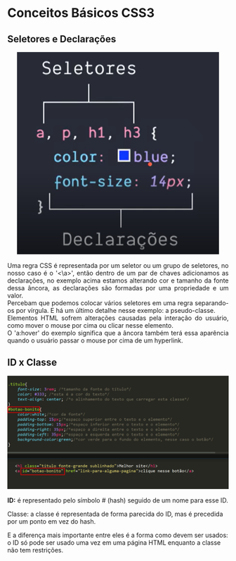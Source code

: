 # Conceitos Básicos CSS3

## Seletores e Declarações

<section align="center">
<img src="imagens/seletores.png" alt="Seletores">

</section>
<p align ="justify">Uma regra CSS é representada por um seletor ou um grupo de seletores, no nosso caso é o '<\a>', então dentro de um par de chaves adicionamos as declarações, no exemplo acima estamos alterando cor e tamanho da fonte dessa âncora, as declarações são formadas por uma propriedade e um valor.<br> Percebam que podemos colocar vários seletores em uma regra separando-os por vírgula.
E há um último detalhe nesse exemplo: a pseudo-classe. <br> Elementos HTML sofrem alterações causadas pela interação do usuário, como mover o mouse por cima ou clicar nesse elemento. <br>
O 'a:hover' do exemplo significa que a âncora também terá essa aparência quando o usuário passar o mouse por cima de um hyperlink.</p>

## ID x Classe
<section align="center">
    <img src="imagens/criando-id-class-no-css.webp" alt="IDs e Classes">
</section>

<p align ="justify">
<strong>ID:</strong> é representado pelo símbolo # (hash) seguido de um nome para esse ID.

Classe: a classe é representada de forma parecida do ID, mas é precedida por um ponto em vez do hash.

E a diferença mais importante entre eles é a forma como devem ser usados: o ID só pode ser usado uma vez em uma página HTML enquanto a classe não tem restrições.
</p>
